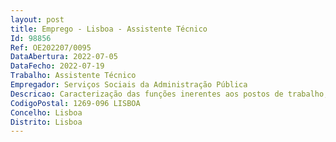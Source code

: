 ```yaml
--- 
layout: post
title: Emprego - Lisboa - Assistente Técnico
Id: 98856
Ref: OE202207/0095
DataAbertura: 2022-07-05
DataFecho: 2022-07-19
Trabalho: Assistente Técnico
Empregador: Serviços Sociais da Administração Pública
Descricao: Caracterização das funções inerentes aos postos de trabalho, em conformidade com o mapa de pessoal aprovado  	Qualidade 	Realizar ações de monitorização do serviço prestado nos refeitórios e cafetarias geridos pelos SSAP, realizadas no âmbito das competências contratualmente previstas, com incidência na verificação das condições de higiene, confeção, apresentação e qualidade do serviço prestado e identificação eventuais incumprimentos contratuais  	Abrir processos tendentes à correção de desconformidades e à eventual aplicação de sanções pecuniárias  	Acompanhar o tratamento de sugestões reclamações e propor medidas corretivas quando necessário  	Infraestruturas e equipamentos hoteleiros 	Elaborar pedidos de intervenção para reparação e reposição de palamenta e acompanhar o processo até à sua concretização   	Efetuar levantamento de necessidades e propor as medidas adequadas ao seu suprimento, incluindo procedimento aquisitivos  	Monitorizar o cumprimento de obrigações dos fornecedores de refeições relativas à manutenção de infraestruturas e equipamentos hoteleiros  	Prestar apoio técnico à instalação de refeitórios e cafetarias cafetarias promovida em articulação com outros organismos públicos  	Verificar e assegurar a atualidade das certificações exigidas por lei e propor as medidas necessárias para o efeito  	Manter atualizada cadastro dos equipamentos afetos aos refeitório, incluindo medidas de reafectação e abate de equipamentos  	Equipamentos de venda automática de senhas de refeição 	Acompanhar e monitorizar os equipamentos de venda de senhas de refeição  	Resolver anomalias ou encaminhar para manutenção  	Cobrar, manusear, transportar, guardar e depósito de numerário  	Carregar e atualizar dados   fechos de período e fluxos de receitas e refeições servidas   	Inventariar as existências financeiras depositadas nas máquinas  	Gestão corrente de refeitórios, snacks e cafetarias  	Realizar as ações de natureza administrativa necessárias à gestão dos refeitórios, snacks e cafetarias e assegurar o seu normal funcionamento  	Efetuar o controlo e venda pontual de senhas nos refeitórios  cobrança, manuseamento, transporte e guarda de numerário, contagem e conferência das senhas e prestação de contas à tesouraria  	Validar a faturação emitida e apresentada para pagamento pelos fornecedores, com base nos relatórios gerados pelo sistema de venda automática e conferência de senhas em papel pontualmente utilizadas, promover a correção da faturação em caso de desconformidade e envio para pagamento para a DFP  	Fornecer dados estatísticos para elaboração de documentos estudos de apoio à gestão  	Aplicar, quando considerado necessário, inquéritos aos utentes para avaliação do serviço prestado  	Articular com a área do património para a realização dos inventários (na entrada e saída de adjudicatários).
CodigoPostal: 1269-096 LISBOA
Concelho: Lisboa
Distrito: Lisboa
--- 
```

